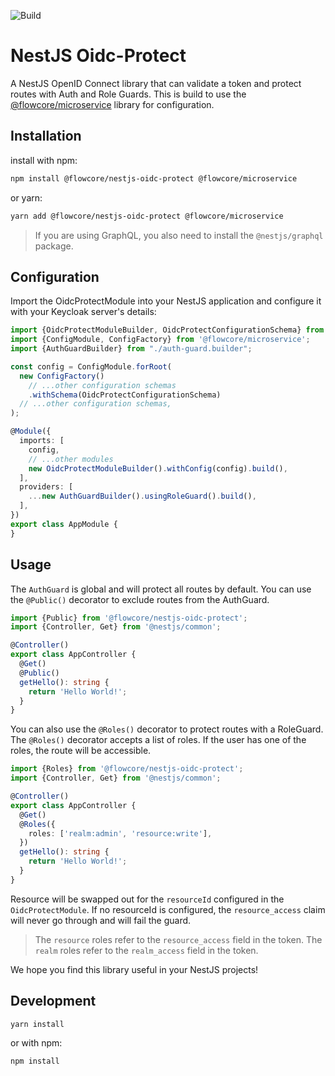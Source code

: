 ![Build](https://github.com/flowcore-io/library-nestjs-oidc-protect-ts/actions/workflows/publish.yml/badge.svg)

# NestJS Oidc-Protect

A NestJS OpenID Connect library that can validate a token and protect routes with Auth and Role Guards. This is build to
use the [@flowcore/microservice](https://www.npmjs.com/package/@flowcore/microservice) library for configuration.

## Installation

install with npm:

```bash
npm install @flowcore/nestjs-oidc-protect @flowcore/microservice
```

or yarn:

```bash
yarn add @flowcore/nestjs-oidc-protect @flowcore/microservice
```

> If you are using GraphQL, you also need to install the `@nestjs/graphql` package.

## Configuration

Import the OidcProtectModule into your NestJS application and configure it with your Keycloak server's details:

```typescript
import {OidcProtectModuleBuilder, OidcProtectConfigurationSchema} from '@flowcore/nestjs-oidc-protect';
import {ConfigModule, ConfigFactory} from '@flowcore/microservice';
import {AuthGuardBuilder} from "./auth-guard.builder";

const config = ConfigModule.forRoot(
  new ConfigFactory()
    // ...other configuration schemas
    .withSchema(OidcProtectConfigurationSchema)
  // ...other configuration schemas,
);

@Module({
  imports: [
    config,
    // ...other modules
    new OidcProtectModuleBuilder().withConfig(config).build(),
  ],
  providers: [
    ...new AuthGuardBuilder().usingRoleGuard().build(),
  ],
})
export class AppModule {
}
```

## Usage

The `AuthGuard` is global and will protect all routes by default. You can use the `@Public()` decorator to exclude
routes from the AuthGuard.

```typescript
import {Public} from '@flowcore/nestjs-oidc-protect';
import {Controller, Get} from '@nestjs/common';

@Controller()
export class AppController {
  @Get()
  @Public()
  getHello(): string {
    return 'Hello World!';
  }
}
```

You can also use the `@Roles()` decorator to protect routes with a RoleGuard. The `@Roles()` decorator accepts a list of
roles. If the user has one of the roles, the route will be accessible.

```typescript
import {Roles} from '@flowcore/nestjs-oidc-protect';
import {Controller, Get} from '@nestjs/common';

@Controller()
export class AppController {
  @Get()
  @Roles({
    roles: ['realm:admin', 'resource:write'],
  })
  getHello(): string {
    return 'Hello World!';
  }
}
```

Resource will be swapped out for the `resourceId` configured in the `OidcProtectModule`. If no resourceId is configured,
the `resource_access` claim will never go through and will fail the guard.

> The `resource` roles refer to the `resource_access` field in the token. The `realm` roles refer to the `realm_access`
> field in the token.

We hope you find this library useful in your NestJS projects!

## Development

```bash
yarn install
```

or with npm:

```bash
npm install
```